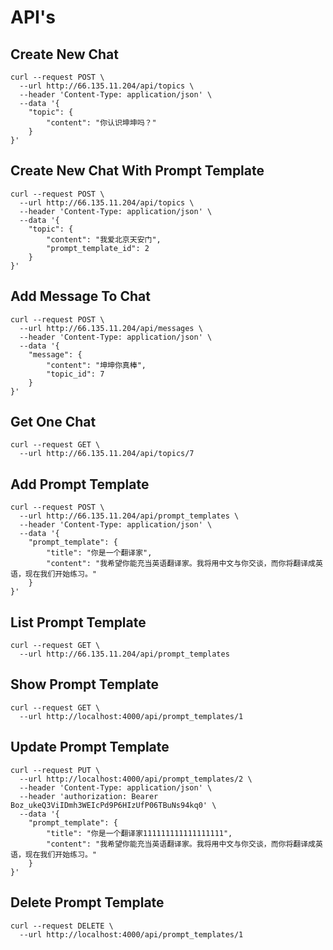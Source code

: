 # API's

## Create New Chat

```shell
curl --request POST \
  --url http://66.135.11.204/api/topics \
  --header 'Content-Type: application/json' \
  --data '{
	"topic": {
		"content": "你认识坤坤吗？"
	}
}'

```

## Create New Chat With Prompt Template

```shell
curl --request POST \
  --url http://66.135.11.204/api/topics \
  --header 'Content-Type: application/json' \
  --data '{
	"topic": {
		"content": "我爱北京天安门",
		"prompt_template_id": 2
	}
}'

```

## Add Message To Chat

```shell
curl --request POST \
  --url http://66.135.11.204/api/messages \
  --header 'Content-Type: application/json' \
  --data '{
	"message": {
		"content": "坤坤你真棒",
		"topic_id": 7
	}
}'
```

## Get One Chat

```shell
curl --request GET \
  --url http://66.135.11.204/api/topics/7
```

## Add Prompt Template

```shell
curl --request POST \
  --url http://66.135.11.204/api/prompt_templates \
  --header 'Content-Type: application/json' \
  --data '{
	"prompt_template": {
		"title": "你是一个翻译家",
		"content": "我希望你能充当英语翻译家。我将用中文与你交谈，而你将翻译成英语，现在我们开始练习。"
	}
}'
```

## List Prompt Template

```shell
curl --request GET \
  --url http://66.135.11.204/api/prompt_templates
```

## Show Prompt Template

```shell
curl --request GET \
  --url http://localhost:4000/api/prompt_templates/1
```

## Update Prompt Template

```shell
curl --request PUT \
  --url http://localhost:4000/api/prompt_templates/2 \
  --header 'Content-Type: application/json' \
  --header 'authorization: Bearer Boz_ukeQ3ViIDmh3WEIcPd9P6HIzUfP06TBuNs94kq0' \
  --data '{
	"prompt_template": {
		"title": "你是一个翻译家111111111111111111",
		"content": "我希望你能充当英语翻译家。我将用中文与你交谈，而你将翻译成英语，现在我们开始练习。"
	}
}'
```

## Delete Prompt Template

```shell
curl --request DELETE \
  --url http://localhost:4000/api/prompt_templates/1

```